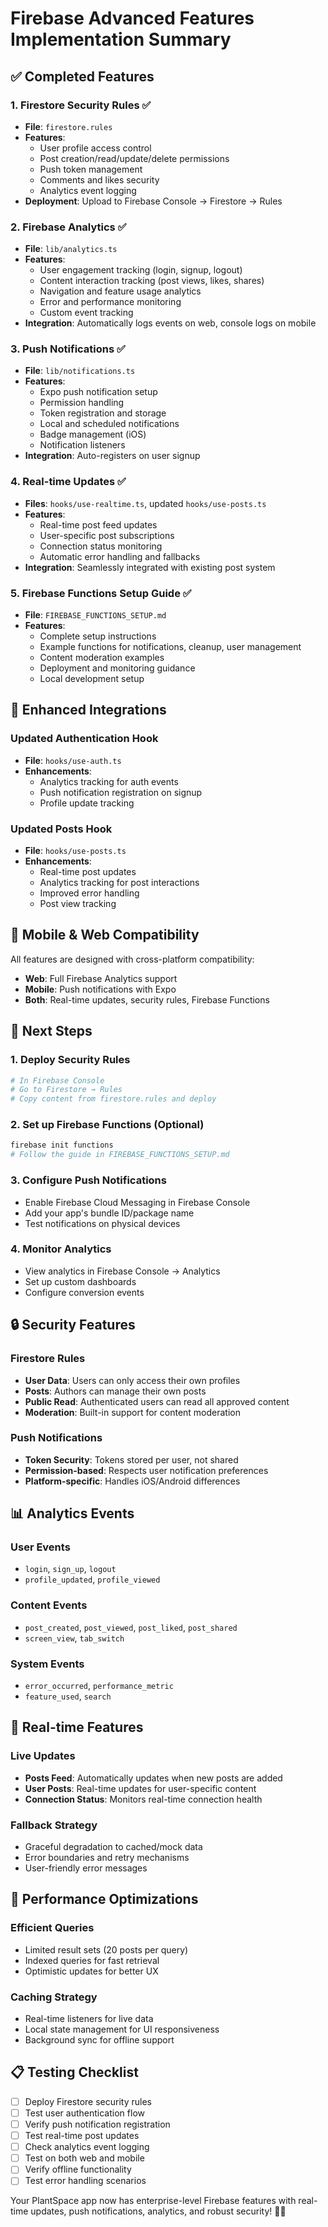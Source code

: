 # Firebase Advanced Features Implementation Summary

## ✅ Completed Features

### 1. Firestore Security Rules ✅
- **File**: `firestore.rules`
- **Features**:
  - User profile access control
  - Post creation/read/update/delete permissions
  - Push token management
  - Comments and likes security
  - Analytics event logging
- **Deployment**: Upload to Firebase Console → Firestore → Rules

### 2. Firebase Analytics ✅
- **File**: `lib/analytics.ts`
- **Features**:
  - User engagement tracking (login, signup, logout)
  - Content interaction tracking (post views, likes, shares)
  - Navigation and feature usage analytics
  - Error and performance monitoring
  - Custom event tracking
- **Integration**: Automatically logs events on web, console logs on mobile

### 3. Push Notifications ✅
- **File**: `lib/notifications.ts`
- **Features**:
  - Expo push notification setup
  - Permission handling
  - Token registration and storage
  - Local and scheduled notifications
  - Badge management (iOS)
  - Notification listeners
- **Integration**: Auto-registers on user signup

### 4. Real-time Updates ✅
- **Files**: `hooks/use-realtime.ts`, updated `hooks/use-posts.ts`
- **Features**:
  - Real-time post feed updates
  - User-specific post subscriptions
  - Connection status monitoring
  - Automatic error handling and fallbacks
- **Integration**: Seamlessly integrated with existing post system

### 5. Firebase Functions Setup Guide ✅
- **File**: `FIREBASE_FUNCTIONS_SETUP.md`
- **Features**:
  - Complete setup instructions
  - Example functions for notifications, cleanup, user management
  - Content moderation examples
  - Deployment and monitoring guidance
  - Local development setup

## 🔧 Enhanced Integrations

### Updated Authentication Hook
- **File**: `hooks/use-auth.ts`
- **Enhancements**:
  - Analytics tracking for auth events
  - Push notification registration on signup
  - Profile update tracking

### Updated Posts Hook
- **File**: `hooks/use-posts.ts`
- **Enhancements**:
  - Real-time post updates
  - Analytics tracking for post interactions
  - Improved error handling
  - Post view tracking

## 📱 Mobile & Web Compatibility

All features are designed with cross-platform compatibility:
- **Web**: Full Firebase Analytics support
- **Mobile**: Push notifications with Expo
- **Both**: Real-time updates, security rules, Firebase Functions

## 🚀 Next Steps

### 1. Deploy Security Rules
```bash
# In Firebase Console
# Go to Firestore → Rules
# Copy content from firestore.rules and deploy
```

### 2. Set up Firebase Functions (Optional)
```bash
firebase init functions
# Follow the guide in FIREBASE_FUNCTIONS_SETUP.md
```

### 3. Configure Push Notifications
- Enable Firebase Cloud Messaging in Firebase Console
- Add your app's bundle ID/package name
- Test notifications on physical devices

### 4. Monitor Analytics
- View analytics in Firebase Console → Analytics
- Set up custom dashboards
- Configure conversion events

## 🔒 Security Features

### Firestore Rules
- **User Data**: Users can only access their own profiles
- **Posts**: Authors can manage their own posts
- **Public Read**: Authenticated users can read all approved content
- **Moderation**: Built-in support for content moderation

### Push Notifications
- **Token Security**: Tokens stored per user, not shared
- **Permission-based**: Respects user notification preferences
- **Platform-specific**: Handles iOS/Android differences

## 📊 Analytics Events

### User Events
- `login`, `sign_up`, `logout`
- `profile_updated`, `profile_viewed`

### Content Events
- `post_created`, `post_viewed`, `post_liked`, `post_shared`
- `screen_view`, `tab_switch`

### System Events
- `error_occurred`, `performance_metric`
- `feature_used`, `search`

## 🔄 Real-time Features

### Live Updates
- **Posts Feed**: Automatically updates when new posts are added
- **User Posts**: Real-time updates for user-specific content
- **Connection Status**: Monitors real-time connection health

### Fallback Strategy
- Graceful degradation to cached/mock data
- Error boundaries and retry mechanisms
- User-friendly error messages

## 🎯 Performance Optimizations

### Efficient Queries
- Limited result sets (20 posts per query)
- Indexed queries for fast retrieval
- Optimistic updates for better UX

### Caching Strategy
- Real-time listeners for live data
- Local state management for UI responsiveness
- Background sync for offline support

## 📋 Testing Checklist

- [ ] Deploy Firestore security rules
- [ ] Test user authentication flow
- [ ] Verify push notification registration
- [ ] Test real-time post updates
- [ ] Check analytics event logging
- [ ] Test on both web and mobile
- [ ] Verify offline functionality
- [ ] Test error handling scenarios

Your PlantSpace app now has enterprise-level Firebase features with real-time updates, push notifications, analytics, and robust security! 🌱🚀